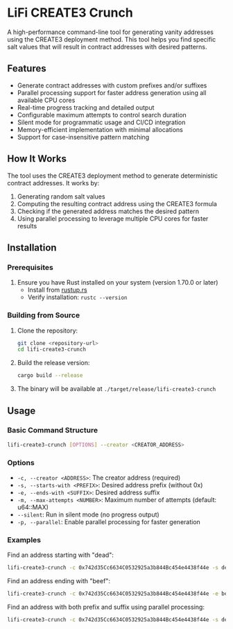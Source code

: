 # LiFi CREATE3 Crunch

A high-performance command-line tool for generating vanity addresses using the CREATE3 deployment method. This tool helps you find specific salt values that will result in contract addresses with desired patterns.

## Features

- Generate contract addresses with custom prefixes and/or suffixes
- Parallel processing support for faster address generation using all available CPU cores
- Real-time progress tracking and detailed output
- Configurable maximum attempts to control search duration
- Silent mode for programmatic usage and CI/CD integration
- Memory-efficient implementation with minimal allocations
- Support for case-insensitive pattern matching

## How It Works

The tool uses the CREATE3 deployment method to generate deterministic contract addresses. It works by:

1. Generating random salt values
2. Computing the resulting contract address using the CREATE3 formula
3. Checking if the generated address matches the desired pattern
4. Using parallel processing to leverage multiple CPU cores for faster results

## Installation

### Prerequisites

1. Ensure you have Rust installed on your system (version 1.70.0 or later)
   - Install from [rustup.rs](https://rustup.rs/)
   - Verify installation: `rustc --version`

### Building from Source

1. Clone the repository:
    ```bash
    git clone <repository-url>
    cd lifi-create3-crunch
    ```

2. Build the release version:
    ```bash
    cargo build --release
    ```

3. The binary will be available at `./target/release/lifi-create3-crunch`

## Usage

### Basic Command Structure
```bash
lifi-create3-crunch [OPTIONS] --creator <CREATOR_ADDRESS>
```

### Options

- `-c, --creator <ADDRESS>`: The creator address (required)
- `-s, --starts-with <PREFIX>`: Desired address prefix (without 0x)
- `-e, --ends-with <SUFFIX>`: Desired address suffix
- `-m, --max-attempts <NUMBER>`: Maximum number of attempts (default: u64::MAX)
- `--silent`: Run in silent mode (no progress output)
- `-p, --parallel`: Enable parallel processing for faster generation

### Examples

Find an address starting with "dead":
```bash
lifi-create3-crunch -c 0x742d35Cc6634C0532925a3b844Bc454e4438f44e -s dead
```

Find an address ending with "beef":
```bash
lifi-create3-crunch -c 0x742d35Cc6634C0532925a3b844Bc454e4438f44e -e beef
```

Find an address with both prefix and suffix using parallel processing:
```bash
lifi-create3-crunch -c 0x742d35Cc6634C0532925a3b844Bc454e4438f44e -s dead -e beef -p
```
